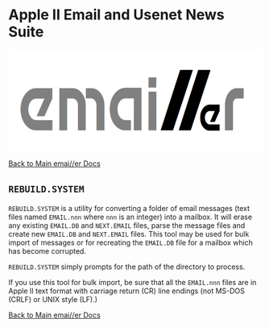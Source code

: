 # Apple II Email and Usenet News Suite

<p align="center"><img src="img/emailler-logo.png" alt="emai//er-logo" height="200px"></p>

[Back to Main emai//er Docs](README-emailler.md#detailed-documentation-for-email-functions)

## `REBUILD.SYSTEM`

`REBUILD.SYSTEM` is a utility for converting a folder of email messages (text files named `EMAIL.nnn` where `nnn` is an integer) into a mailbox.  It will erase any existing `EMAIL.DB` and `NEXT.EMAIL` files, parse the message files and create new `EMAIL.DB` and `NEXT.EMAIL` files.  This tool may be used for bulk import of messages or for recreating the `EMAIL.DB` file for a mailbox which has become corrupted.

`REBUILD.SYSTEM` simply prompts for the path of the directory to process.

If you use this tool for bulk import, be sure that all the `EMAIL.nnn` files are in Apple II text format with carriage return (CR) line endings (not MS-DOS (CRLF) or UNIX style (LF).)

[Back to Main emai//er Docs](README-emailler.md#detailed-documentation-for-email-functions)

